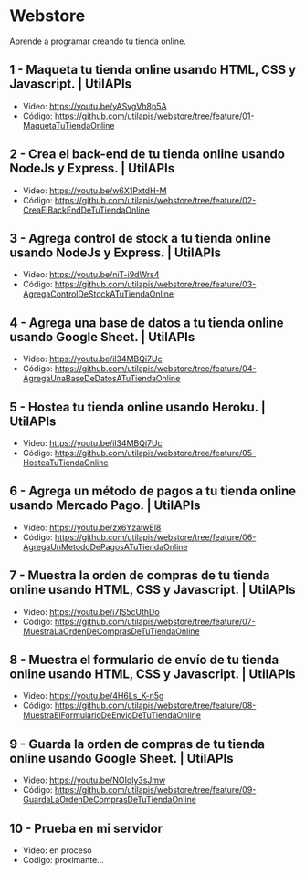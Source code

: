 # Webstore
Aprende a programar creando tu tienda online.

## 1 - Maqueta tu tienda online usando HTML, CSS y Javascript. | UtilAPIs
- Video: https://youtu.be/yASvgVh8p5A
- Código: https://github.com/utilapis/webstore/tree/feature/01-MaquetaTuTiendaOnline

## 2 - Crea el back-end de tu tienda online usando NodeJs y Express. | UtilAPIs
- Video: https://youtu.be/w6X1PxtdH-M
- Código: https://github.com/utilapis/webstore/tree/feature/02-CreaElBackEndDeTuTiendaOnline

## 3 - Agrega control de stock a tu tienda online usando NodeJs y Express. | UtilAPIs
- Video: https://youtu.be/niT-i9dWrs4
- Código: https://github.com/utilapis/webstore/tree/feature/03-AgregaControlDeStockATuTiendaOnline

## 4 - Agrega una base de datos a tu tienda online usando Google Sheet. | UtilAPIs
- Video: https://youtu.be/il34MBQi7Uc
- Código: https://github.com/utilapis/webstore/tree/feature/04-AgregaUnaBaseDeDatosATuTiendaOnline

## 5 - Hostea tu tienda online usando Heroku. | UtilAPIs
- Video: https://youtu.be/il34MBQi7Uc
- Código: https://github.com/utilapis/webstore/tree/feature/05-HosteaTuTiendaOnline

## 6 - Agrega un método de pagos a tu tienda online usando Mercado Pago. | UtilAPIs
- Video: https://youtu.be/zx6YzaIwEl8
- Código: https://github.com/utilapis/webstore/tree/feature/06-AgregaUnMetodoDePagosATuTiendaOnline

## 7 - Muestra la orden de compras de tu tienda online usando HTML, CSS y Javascript. | UtilAPIs
- Video: https://youtu.be/i7IS5cUthDo
- Código: https://github.com/utilapis/webstore/tree/feature/07-MuestraLaOrdenDeComprasDeTuTiendaOnline

## 8 - Muestra el formulario de envío de tu tienda online usando HTML, CSS y Javascript. | UtilAPIs
- Video: https://youtu.be/4H6Ls_K-n5g
- Código: https://github.com/utilapis/webstore/tree/feature/08-MuestraElFormularioDeEnvioDeTuTiendaOnline

## 9 - Guarda la orden de compras de tu tienda online usando Google Sheet. | UtilAPIs
- Video: https://youtu.be/NOIqly3sJmw
- Código: https://github.com/utilapis/webstore/tree/feature/09-GuardaLaOrdenDeComprasDeTuTiendaOnline

## 10 - Prueba en mi servidor
- Video: en proceso
- Codigo: proximante...
